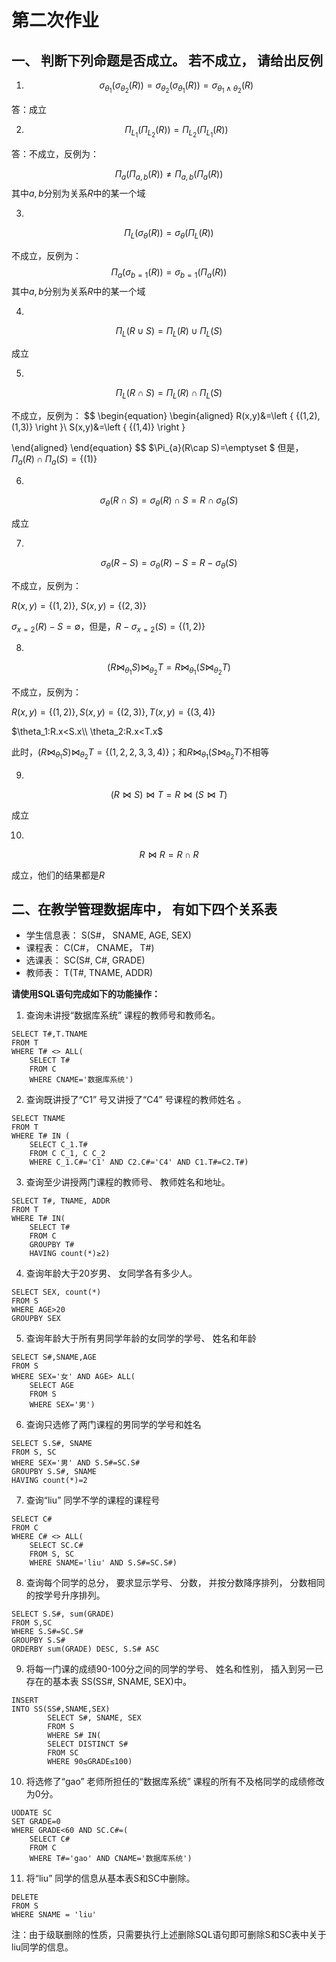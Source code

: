 # 第二次作业

## 一、 判断下列命题是否成立。 若不成立， 请给出反例  

1. $$
   \sigma_{\theta_1}(\sigma_{\theta_2}(R))=\sigma_{\theta_2}(\sigma_{\theta_1}(R))=\sigma_{\theta_1 \wedge \theta_2}(R)
   $$

答：成立

2. $$
   \Pi_{L_1}(\Pi_{L_2}(R))=\Pi_{L_2}(\Pi_{L_1}(R))
   $$

答：不成立，反例为：

$$
\Pi_{a}(\Pi_{a,b}(R)) \ne \Pi_{a,b}(\Pi_{a}(R))
$$
其中$a,b$分别为关系$R$中的某一个域

3. 

$$
\Pi_{L}(\sigma_{\theta}(R))=\sigma_{\theta}(\Pi_{L}(R))
$$

不成立，反例为：
$$
\Pi_{a}(\sigma_{b=1}(R))=\sigma_{b=1}(\Pi_{a}(R))
$$
其中$a,b$分别为关系$R$中的某一个域

4. 

$$
\Pi_{L}(R\cup S)=\Pi_{L}(R) \cup\Pi_{L}(S) 
$$

成立

5. 

$$
\Pi_{L}(R\cap S)=\Pi_{L}(R) \cap\Pi_{L}(S)
$$

不成立，反例为：
$$
\begin{equation}
\begin{aligned}
R(x,y)&=\left \{  {(1,2),(1,3)}  \right \}\\
S(x,y)&=\left \{ {(1,4)}  \right \}

\end{aligned}
\end{equation}
$$
$\Pi_{a}(R\cap S)=\emptyset $ 但是，$\Pi_{a}(R) \cap \Pi_{a}(S)=\left \{ (1) \right \}$

6. 

$$
\sigma_{\theta}(R\cap S)=\sigma_{\theta}(R)\cap S=R\cap \sigma_{\theta}(S)
$$

成立

7. 

$$
\sigma_{\theta}(R- S)=\sigma_{\theta}(R)- S=R- \sigma_{\theta}(S)
$$

不成立，反例为：

$R(x,y)=\left \{ {(1,2)}  \right \}$, $S(x,y) =\left \{ {(2,3)}  \right \}$ 

$\sigma_{x=2}(R)-S=\emptyset$，但是，$R-\sigma_{x=2}(S)=\{ (1,2)\}$

8. 

$$
(R \Join_{\theta_{1}} S)\Join_{\theta_2}T=R\Join_{\theta_1}(S\Join_{\theta_2}T)
$$

不成立，反例为：

$R(x,y)=\{(1,2) \}, S(x,y) = \{ (2,3)\}, T(x,y) = \{ (3,4)\}$

$\theta_1:R.x<S.x\\ \theta_2:R.x<T.x$

此时，$(R \Join_{\theta_{1}} S)\Join_{\theta_2}T=\{(1,2,2,3,3,4)\}$；和$R\Join_{\theta_1}(S\Join_{\theta_2}T)$不相等

9. 

$$
(R \Join S)\Join T=R\Join(S\Join T)
$$

成立

10. 

$$
R\Join R = R \cap R
$$

成立，他们的结果都是$R$

## 二、在教学管理数据库中， 有如下四个关系表

- 学生信息表： S(S#， SNAME, AGE, SEX)
- 课程表： C(C#， CNAME， T#)
- 选课表： SC(S#, C#, GRADE)
- 教师表： T(T#, TNAME, ADDR)  

**请使用SQL语句完成如下的功能操作：**  

1. 查询未讲授“数据库系统” 课程的教师号和教师名。

```mysql
SELECT T#,T.TNAME
FROM T
WHERE T# <> ALL(
	SELECT T#
	FROM C
	WHERE CNAME='数据库系统')
```

2. 查询既讲授了“C1” 号又讲授了“C4” 号课程的教师姓名 。

```mysql
SELECT TNAME
FROM T
WHERE T# IN (
	SELECT C_1.T#
	FROM C C_1, C C_2
	WHERE C_1.C#='C1' AND C2.C#='C4' AND C1.T#=C2.T#)
```

3. 查询至少讲授两门课程的教师号、 教师姓名和地址。  

```mysql
SELECT T#, TNAME, ADDR
FROM T
WHERE T# IN(
	SELECT T#
	FROM C
	GROUPBY T#
	HAVING count(*)≥2)
```

4. 查询年龄大于20岁男、 女同学各有多少人。  

```mysql
SELECT SEX, count(*)
FROM S
WHERE AGE>20
GROUPBY SEX
```

5. 查询年龄大于所有男同学年龄的女同学的学号、 姓名和年龄  

```mysql
SELECT S#,SNAME,AGE
FROM S
WHERE SEX='女' AND AGE> ALL(
	SELECT AGE
    FROM S
	WHERE SEX='男')
```

6. 查询只选修了两门课程的男同学的学号和姓名  

```mysql
SELECT S.S#, SNAME
FROM S, SC
WHERE SEX='男' AND S.S#=SC.S#
GROUPBY S.S#, SNAME
HAVING count(*)=2
```

7. 查询“liu” 同学不学的课程的课程号  

```mysql
SELECT C#
FROM C
WHERE C# <> ALL(
	SELECT SC.C#
	FROM S, SC
	WHERE SNAME='liu' AND S.S#=SC.S#)
```

8. 查询每个同学的总分， 要求显示学号、 分数， 并按分数降序排列， 分数相同的按学号升序排列。  

```mysql
SELECT S.S#, sum(GRADE)
FROM S,SC
WHERE S.S#=SC.S#
GROUPBY S.S#
ORDERBY sum(GRADE) DESC, S.S# ASC
```

9. 将每一门课的成绩90-100分之间的同学的学号、 姓名和性别， 插入到另一已存在的基本表
   SS(SS#, SNAME, SEX)中。  

```mysql
INSERT 
INTO SS(SS#,SNAME,SEX)
        SELECT S#, SNAME, SEX
        FROM S
		WHERE S# IN(
       	SELECT DISTINCT S#
        FROM SC
        WHERE 90≤GRADE≤100)
```

10. 将选修了“gao” 老师所担任的“数据库系统” 课程的所有不及格同学的成绩修改为0分。  

```mysql
UODATE SC
SET GRADE=0
WHERE GRADE<60 AND SC.C#=(
	SELECT C#
	FROM C
	WHERE T#='gao' AND CNAME='数据库系统')
```

11. 将“liu” 同学的信息从基本表S和SC中删除。

```mysql
DELETE
FROM S
WHERE SNAME = 'liu'
```

注：由于级联删除的性质，只需要执行上述删除SQL语句即可删除S和SC表中关于liu同学的信息。
